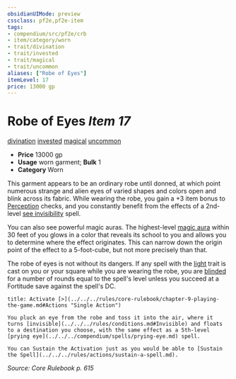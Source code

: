 ```yaml
---
obsidianUIMode: preview
cssclass: pf2e,pf2e-item
tags:
- compendium/src/pf2e/crb
- item/category/worn
- trait/divination
- trait/invested
- trait/magical
- trait/uncommon
aliases: ["Robe of Eyes"]
itemLevel: 17
price: 13000 gp
---
```

# Robe of Eyes *Item 17*  
[divination](../../../rules/traits/divination.md)  [invested](../../../rules/traits/invested.md)  [magical](../../../rules/traits/magical.md)  [uncommon](../../../rules/traits/uncommon.md)  

- **Price** 13000 gp
- **Usage** worn garment; **Bulk** 1
- **Category** Worn

This garment appears to be an ordinary robe until donned, at which point numerous strange and alien eyes of varied shapes and colors open and blink across its fabric. While wearing the robe, you gain a +3 item bonus to [Perception](../../skills.md#Perception) checks, and you constantly benefit from the effects of a 2nd-level [see invisibility](../../spells/see-invisibility.md) spell.

You can also see powerful magic auras. The highest-level [magic aura](../../spells/magic-aura.md) within 30 feet of you glows in a color that reveals its school to you and allows you to determine where the effect originates. This can narrow down the origin point of the effect to a 5-foot-cube, but not more precisely than that.

The robe of eyes is not without its dangers. If any spell with the [light](../../../rules/traits/light.md) trait is cast on you or your square while you are wearing the robe, you are [blinded](../../../rules/conditions.md#Blinded) for a number of rounds equal to the spell's level unless you succeed at a Fortitude save against the spell's DC.

```ad-embed-ability
title: Activate [>](../../../rules/core-rulebook/chapter-9-playing-the-game.md#Actions "Single Action")

You pluck an eye from the robe and toss it into the air, where it turns [invisible](../../../rules/conditions.md#Invisible) and floats to a destination you choose, with the same effect as a 5th-level [prying eye](../../../compendium/spells/prying-eye.md) spell.

You can Sustain the Activation just as you would be able to [Sustain the Spell](../../../rules/actions/sustain-a-spell.md).
```

*Source: Core Rulebook p. 615*
